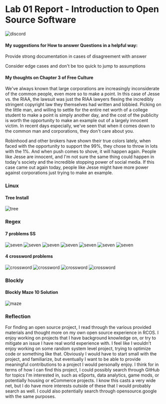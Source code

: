# Lab 01 Report - Introduction to Open Source Software

![discord](discord.PNG)

#### My suggestions for How to answer Questions in a helpful way:

Provide strong documentation in cases of disagreement with answer

Consider edge cases and don't be too quick to jump to assumptions


#### My thoughts on Chapter 3 of Free Culture

  We've always known that large corporations are increasingly inconsiderate of the common people, even more so to make a point.  In this case of Jesse vs. the RIAA, the lawsuit was just the RIAA lawyers flexing the incredibly stringent copyright law they themselves had written and lobbied.  Picking on the little man, and willing to settle for the entire net worth of a college student to make a point is simply another day, and the cost of the publicity is worth the opportunity to make an example out of a largely innocent victim.  In recent days especially, we've seen that when it comes down to the common man and corporations, they don't care about you.  

  Robinhood and other brokers have shown their true colors lately, when faced with the opportunity to support the 99%, they chose to throw in lots with the 1%.  And when push comes to shove, it will happen again.  People like Jesse are innocent, and I'm not sure the same thing could happen in today's society and the incredible stopping power of social media.  If this case came out again today, people like Jesse might have more power against corporations just trying to make an example.


### Linux

#### Tree Install
![tree](tree.PNG)

### Regex

#### 7 problems SS
![seven](prob1.PNG)
![seven](prob2.PNG)
![seven](prob3.PNG)
![seven](prob4.PNG)
![seven](prob5.PNG)
![seven](prob6.PNG)
![seven](prob7.PNG)

#### 4 crossword problems
![crossword](cross1.PNG)
![crossword](cross2.PNG)
![crossword](cross3.PNG)
![crossword](crossword.PNG)

### Blockly

#### Blockly Maze 10 Solution
![maze](maze.PNG)


### Reflection

For finding an open source project, I read through the various provided materials and thought more on my own open source experience in RCOS.  I enjoy working on projects that I have background knowledge on, or try to mitigate an issue I have real world experience with.  I feel like I wouldn't enjoy working on some random system level project, trying to optimize code or something like that.  Obviously I would have to start small with the project, and familiarize, but eventually I want to be able to provide meaningful contributions to a project I would personally enjoy.  I think for in terms of how I can find this project, I could possibly search through GitHub for topics I'm interested in, such as eSports, data analytics, game mods, or potentially housing or eCommerce projects.  I know this casts a very wide net, but I do have more interests outside of these that I would probably search as well.  I could also potentially search through opensource.google with the same purposes.